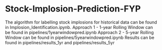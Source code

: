 # Stock-Implosion-Prediction-FYP

The algorithm for labelling stock implosions for historical data can be found in Implosion_Identification.ipynb.
Approach 1 - 1-year Rolling Window can be found in pipelines/1yearwindowpred.ipynb
Approach 2 - 5-year Rolling Window can be found in pipelines/5yearwindowpred.ipynb
Results can be found in pipelines/results_1yr and pipelines/results_5yr
